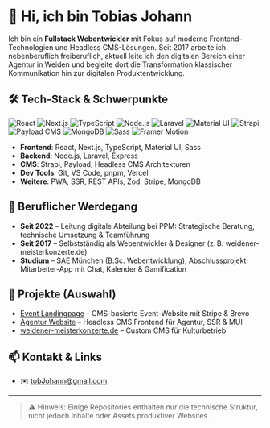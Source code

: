 # 👋 Hi, ich bin Tobias Johann

Ich bin ein **Fullstack Webentwickler** mit Fokus auf moderne Frontend-Technologien und Headless CMS-Lösungen. Seit 2017 arbeite ich nebenberuflich freiberuflich, aktuell leite ich den digitalen Bereich einer Agentur in Weiden und begleite dort die Transformation klassischer Kommunikation hin zur digitalen Produktentwicklung.

## 🛠 Tech-Stack & Schwerpunkte
![React](https://img.shields.io/badge/React-20232A?style=for-the-badge&logo=react&logoColor=61DAFB)
![Next.js](https://img.shields.io/badge/Next.js-000000?style=for-the-badge&logo=nextdotjs&logoColor=white)
![TypeScript](https://img.shields.io/badge/TypeScript-007ACC?style=for-the-badge&logo=typescript&logoColor=white)
![Node.js](https://img.shields.io/badge/Node.js-339933?style=for-the-badge&logo=nodedotjs&logoColor=white)
![Laravel](https://img.shields.io/badge/Laravel-FB503B?style=for-the-badge&logo=laravel&logoColor=white)
![Material UI](https://img.shields.io/badge/MUI-007FFF?style=for-the-badge&logo=mui&logoColor=white)
![Strapi](https://img.shields.io/badge/Strapi-2E2EDE?style=for-the-badge&logo=strapi&logoColor=white)
![Payload CMS](https://img.shields.io/badge/Payload-000000?style=for-the-badge&logo=data:image/svg+xml;base64,PHN2ZyB4bWxucz0iaHR0cDov...") <!-- ersetzt durch neutralen Badge -->
![MongoDB](https://img.shields.io/badge/MongoDB-47A248?style=for-the-badge&logo=mongodb&logoColor=white)
![Sass](https://img.shields.io/badge/Sass-CC6699?style=for-the-badge&logo=sass&logoColor=white)
![Framer Motion](https://img.shields.io/badge/Framer--Motion-EF497A?style=for-the-badge&logo=framer&logoColor=white)

- **Frontend**: React, Next.js, TypeScript, Material UI, Sass
- **Backend**: Node.js, Laravel, Express
- **CMS**: Strapi, Payload, Headless CMS Architekturen
- **Dev Tools**: Git, VS Code, pnpm, Vercel
- **Weitere**: PWA, SSR, REST APIs, Zod, Stripe, MongoDB

## 💼 Beruflicher Werdegang

- **Seit 2022** – Leitung digitale Abteilung bei PPM: Strategische Beratung, technische Umsetzung & Teamführung
- **Seit 2017** – Selbstständig als Webentwickler & Designer (z. B. weidener-meisterkonzerte.de)
- **Studium** – SAE München (B.Sc. Webentwicklung), Abschlussprojekt: Mitarbeiter-App mit Chat, Kalender & Gamification

## 🚀 Projekte (Auswahl)

- [Event Landingpage](https://github.com/tobJohann/event-landingpage) – CMS-basierte Event-Website mit Stripe & Brevo
- [Agentur Website](https://github.com/tobJohann/agency-website) – Headless CMS Frontend für Agentur, SSR & MUI
- [weidener-meisterkonzerte.de](https://weidener-meisterkonzerte.de) – Custom CMS für Kulturbetrieb

## 📫 Kontakt & Links
- ✉️ [tobJohann@gmail.com](mailto:tobJohann@gmail.com)

---

> ⚠️ Hinweis: Einige Repositories enthalten nur die technische Struktur, nicht jedoch Inhalte oder Assets produktiver Websites.
